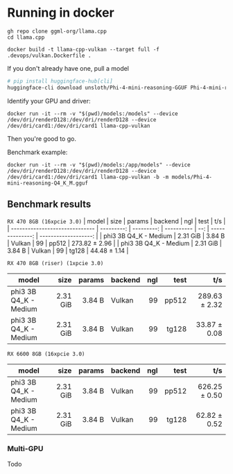 # Running in docker  

```
gh repo clone ggml-org/llama.cpp
cd llama.cpp
```

```
docker build -t llama-cpp-vulkan --target full -f .devops/vulkan.Dockerfile .
```

If you don't already have one, pull a model
<!-- huggingface-cli download Qwen/Qwen3-14B-GGUF Qwen3-14B-Q4_K_M.gguf --local-dir models/ -->
```sh
# pip install huggingface-hub[cli]
huggingface-cli download unsloth/Phi-4-mini-reasoning-GGUF Phi-4-mini-reasoning-Q4_K_M.gguf --local-dir models/
```

Identify your GPU and driver:  
```
docker run -it --rm -v "$(pwd)/models:/models" --device /dev/dri/renderD128:/dev/dri/renderD128 --device /dev/dri/card1:/dev/dri/card1 llama-cpp-vulkan
```

Then you're good to go.

Benchmark example:
```
docker run -it --rm -v "$(pwd)/models:/app/models" --device /dev/dri/renderD128:/dev/dri/renderD128 --device /dev/dri/card1:/dev/dri/card1 llama-cpp-vulkan -b -m models/Phi-4-mini-reasoning-Q4_K_M.gguf
```


## Benchmark results  


`RX 470 8GB (16xpcie 3.0)`
| model                          |       size |     params | backend    | ngl |            test |                  t/s |
| ------------------------------ | ---------: | ---------: | ---------- | --: | --------------: | -------------------: |
| phi3 3B Q4_K - Medium          |   2.31 GiB |     3.84 B | Vulkan     |  99 |           pp512 |        273.82 ± 2.96 |
| phi3 3B Q4_K - Medium          |   2.31 GiB |     3.84 B | Vulkan     |  99 |           tg128 |         44.48 ± 1.14 |


`RX 470 8GB (riser) (1xpcie 3.0)`  

| model                          |       size |     params | backend    | ngl |            test |                  t/s |
| ------------------------------ | ---------: | ---------: | ---------- | --: | --------------: | -------------------: |
| phi3 3B Q4_K - Medium          |   2.31 GiB |     3.84 B | Vulkan     |  99 |           pp512 |        289.63 ± 2.32 |
| phi3 3B Q4_K - Medium          |   2.31 GiB |     3.84 B | Vulkan     |  99 |           tg128 |         33.87 ± 0.08 |



`RX 6600 8GB (16xpcie 3.0)`  


| model                          |       size |     params | backend    | ngl |            test |                  t/s |
| ------------------------------ | ---------: | ---------: | ---------- | --: | --------------: | -------------------: |
| phi3 3B Q4_K - Medium          |   2.31 GiB |     3.84 B | Vulkan     |  99 |           pp512 |        626.25 ± 0.50 |
| phi3 3B Q4_K - Medium          |   2.31 GiB |     3.84 B | Vulkan     |  99 |           tg128 |         62.82 ± 0.52 |



### Multi-GPU  

Todo
